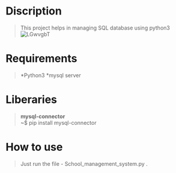 <h1>Discription</h1>

> This project helps in managing SQL database using python3
>\
![LGwvgbT](https://user-images.githubusercontent.com/58760825/136755475-4a30617d-292d-41a1-964a-f6922891c4d2.jpg)



<h1>Requirements</h1>

> *Python3
> *mysql server


<h1>Liberaries</h1>

> **mysql-connector**\
> ~$ pip install mysql-connector

<h1> How to use </h1>

> Just run the file - School_management_system.py
.
